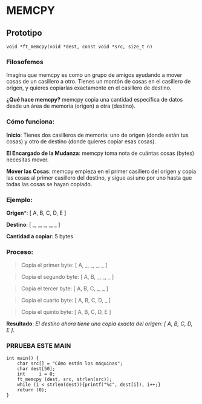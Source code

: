 # MEMCPY
## Prototipo
```void *ft_memcpy(void *dest, const void *src, size_t n) ```
### Filosofemos
Imagina que memcpy es como un grupo de amigos ayudando a mover cosas de un casillero a otro. 
Tienes un montón de cosas en el casillero de origen, y quieres copiarlas exactamente en el casillero de destino.

**¿Qué hace memcpy?**
memcpy copia una cantidad específica de datos desde un área de memoria (origen) a otra (destino).

### Cómo funciona:
**Inicio**: Tienes dos casilleros de memoria: uno de origen (donde están tus cosas) y otro de destino (donde quieres copiar esas cosas).

**El Encargado de la Mudanza**: memcpy toma nota de cuántas cosas (bytes) necesitas mover.

**Mover las Cosas**: memcpy empieza en el primer casillero del origen y copia las cosas al primer casillero del destino, y sigue así uno por uno hasta que todas las cosas se hayan copiado.

### Ejemplo:
**Origen***: [ A, B, C, D, E ]

**Destino**: [ _, _, _, _, _ ]

**Cantidad a copiar**: 5 bytes

### Proceso:
>Copia el primer byte: [ A, _, _, _, _ ]

>Copia el segundo byte: [ A, B, _, _, _ ]

>Copia el tercer byte: [ A, B, C, _, _ ]

>Copia el cuarto byte: [ A, B, C, D, _ ]

>Copia el quinto byte: [ A, B, C, D, E ]

**Resultado**:
*El destino ahora tiene una copia exacta del origen: [ A, B, C, D, E ].*

### PRRUEBA ESTE MAIN
```
int main() {
	char src[] = "Cómo están los máquinas";
	char dest[50];
	int		i = 0;
	ft_memcpy (dest, src, strlen(src));
	while (i < strlen(dest)){printf("%c", dest[i]), i++;}
	return (0);
}
```
